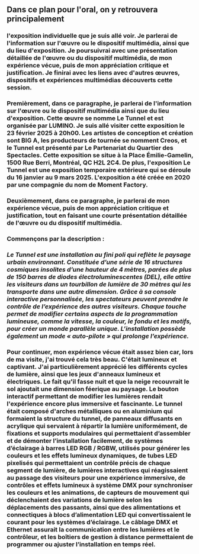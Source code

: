 ## Dans ce plan pour l'oral, on y retrouvera principalement 
### l'exposition individuelle que je suis allé voir. Je parlerai de l'information sur l'œuvre ou le dispositif multimédia, ainsi que du lieu d'exposition. Je poursuivrai avec une présentation détaillée de l'œuvre ou du dispositif multimédia, de mon expérience vécue, puis de mon appréciation critique et justification. Je finirai avec les liens avec d'autres œuvres, dispositifs et expériences multimédias découverts cette session.

### Premièrement, dans ce paragraphe, je parlerai de l'information sur l'œuvre ou le dispositif multimédia ainsi que du lieu d'exposition. Cette œuvre se nomme **Le Tunnel** et est organisée par **LUMINO**. Je suis allé visiter cette exposition le 23 février 2025 à 20h00. Les artistes de conception et création sont **BIG A**, les producteurs de tournée se nomment **Creos**, et le Tunnel est présenté par **Le Partenariat du Quartier des Spectacles**. Cette exposition se situe à la **Place Émilie-Gamelin, 1500 Rue Berri, Montréal, QC H2L 2C4**. De plus, l'exposition **Le Tunnel** est une exposition temporaire extérieure qui se déroule du 16 janvier au 9 mars 2025. L'exposition a été créée en 2020 par une compagnie du nom de **Moment Factory**.

### Deuxièmement, dans ce paragraphe, je parlerai de mon expérience vécue, puis de mon appréciation critique et justification, tout en faisant une courte présentation détaillée de l'œuvre ou du dispositif multimédia. 
### Commençons par la description : 
### *Le Tunnel est une installation au fini poli qui reflète le paysage urbain environnant. Constituée d’une série de 16 structures cosmiques insolites d’une hauteur de 4 mètres, parées de plus de 150 barres de diodes électroluminescentes (DEL), elle attire les visiteurs dans un tourbillon de lumière de 30 mètres qui les transporte dans une autre dimension. Grâce à sa console interactive personnalisée, les spectateurs peuvent prendre le contrôle de l’expérience des autres visiteurs. Chaque touche permet de modifier certains aspects de la programmation lumineuse, comme la vitesse, la couleur, le fondu et les motifs, pour créer un monde parallèle unique. L’installation possède également un mode « auto-pilote » qui prolonge l’expérience.*
### Pour continuer, mon expérience vécue était assez bien car, lors de ma visite, j'ai trouvé cela très beau. C'était lumineux et captivant. J'ai particulièrement apprécié les différents cycles de lumière, ainsi que les jeux d'anneaux lumineux et électriques. Le fait qu'il fasse nuit et que la neige recouvrait le sol ajoutait une dimension féerique au paysage. Le bouton interactif permettant de modifier les lumières rendait l'expérience encore plus immersive et fascinante. Le tunnel était composé d'arches métalliques ou en aluminium qui formaient la structure du tunnel, de panneaux diffusants en acrylique qui servaient à répartir la lumière uniformément, de fixations et supports modulaires qui permettaient d’assembler et de démonter l’installation facilement, de systèmes d’éclairage à barres LED RGB / RGBW, utilisés pour générer les couleurs et les effets lumineux dynamiques, de tubes LED pixelisés qui permettaient un contrôle précis de chaque segment de lumière, de lumières interactives qui réagissaient au passage des visiteurs pour une expérience immersive, de contrôles et effets lumineux à système DMX pour synchroniser les couleurs et les animations, de capteurs de mouvement qui déclenchaient des variations de lumière selon les déplacements des passants, ainsi que des alimentations et connectiques à blocs d’alimentation LED qui convertissaient le courant pour les systèmes d’éclairage. Le câblage DMX et Ethernet assurait la communication entre les lumières et le contrôleur, et les boîtiers de gestion à distance permettaient de programmer ou ajuster l’installation en temps réel.



